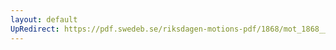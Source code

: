 ```yaml
---
layout: default
UpRedirect: https://pdf.swedeb.se/riksdagen-motions-pdf/1868/mot_1868__ak__00103/mot_1868__ak__00103_001.pdf
---
```

